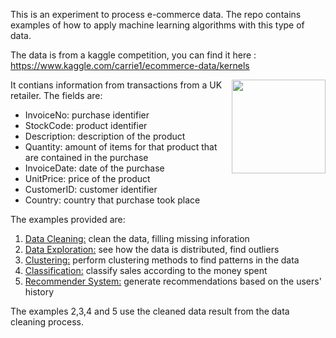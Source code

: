 
This is an experiment to process e-commerce data. The repo contains examples of how to apply machine learning algorithms with this type of data. 

The data is from a kaggle competition, you can find it here : https://www.kaggle.com/carrie1/ecommerce-data/kernels  

<div>
<img src="https://cdn.pixabay.com/photo/2016/09/30/19/10/ecommerce-1706103_1280.png" width="150" align="right"/>
</div>

It contians information from transactions from a UK retailer. The fields are: 
- InvoiceNo: purchase identifier
- StockCode: product identifier
- Description: description of the product
- Quantity: amount of items for that product that are contained in the purchase
- InvoiceDate: date of the purchase
- UnitPrice: price of the product
- CustomerID: customer identifier 
- Country: country that purchase took place

The examples provided are: 

1. [Data Cleaning:](data_cleaning.ipynb) clean the data, filling missing inforation
2. [Data Exploration:](data_exploration.ipynb) see how the data is distributed, find outliers  
3. [Clustering:](clustering.ipynb) perform clustering methods to find patterns in the data
4. [Classification:](classification.ipynb) classify sales according to the money spent 
5. [Recommender System:](recommender-system.ipynb) generate recommendations based on the users' history 


The examples 2,3,4 and 5 use the cleaned data result from the data cleaning process.


